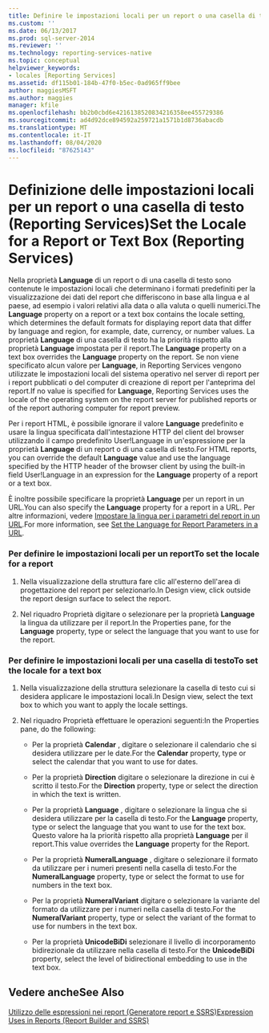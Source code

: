 ```yaml
---
title: Definire le impostazioni locali per un report o una casella di testo (Reporting Services) | Microsoft Docs
ms.custom: ''
ms.date: 06/13/2017
ms.prod: sql-server-2014
ms.reviewer: ''
ms.technology: reporting-services-native
ms.topic: conceptual
helpviewer_keywords:
- locales [Reporting Services]
ms.assetid: df115b01-184b-47f0-b5ec-0ad965ff9bee
author: maggiesMSFT
ms.author: maggies
manager: kfile
ms.openlocfilehash: bb2b0cbd6e4216138520834216358ee455729386
ms.sourcegitcommit: ad4d92dce894592a259721a1571b1d8736abacdb
ms.translationtype: MT
ms.contentlocale: it-IT
ms.lasthandoff: 08/04/2020
ms.locfileid: "87625143"
---
```

# <a name="set-the-locale-for-a-report-or-text-box-reporting-services"></a><span data-ttu-id="2c74c-102">Definizione delle impostazioni locali per un report o una casella di testo (Reporting Services)</span><span class="sxs-lookup"><span data-stu-id="2c74c-102">Set the Locale for a Report or Text Box (Reporting Services)</span></span>
  <span data-ttu-id="2c74c-103">Nella proprietà **Language** di un report o di una casella di testo sono contenute le impostazioni locali che determinano i formati predefiniti per la visualizzazione dei dati del report che differiscono in base alla lingua e al paese, ad esempio i valori relativi alla data o alla valuta o quelli numerici.</span><span class="sxs-lookup"><span data-stu-id="2c74c-103">The **Language** property on a report or a text box contains the locale setting, which determines the default formats for displaying report data that differ by language and region, for example, date, currency, or number values.</span></span> <span data-ttu-id="2c74c-104">La proprietà **Language** di una casella di testo ha la priorità rispetto alla proprietà **Language** impostata per il report.</span><span class="sxs-lookup"><span data-stu-id="2c74c-104">The **Language** property on a text box overrides the **Language** property on the report.</span></span> <span data-ttu-id="2c74c-105">Se non viene specificato alcun valore per **Language**, in Reporting Services vengono utilizzate le impostazioni locali del sistema operativo nel server di report per i report pubblicati o del computer di creazione di report per l'anteprima del report.</span><span class="sxs-lookup"><span data-stu-id="2c74c-105">If no value is specified for **Language**, Reporting Services uses the locale of the operating system on the report server for published reports or of the report authoring computer for report preview.</span></span>  
  
 <span data-ttu-id="2c74c-106">Per i report HTML, è possibile ignorare il valore **Language** predefinito e usare la lingua specificata dall'intestazione HTTP del client del browser utilizzando il campo predefinito User!Language in un'espressione per la proprietà **Language** di un report o di una casella di testo.</span><span class="sxs-lookup"><span data-stu-id="2c74c-106">For HTML reports, you can override the default **Language** value and use the language specified by the HTTP header of the browser client by using the built-in field User!Language in an expression for the **Language** property of a report or a text box.</span></span>  
  
 <span data-ttu-id="2c74c-107">È inoltre possibile specificare la proprietà **Language** per un report in un URL.</span><span class="sxs-lookup"><span data-stu-id="2c74c-107">You can also specify the **Language** property for a report in a URL.</span></span> <span data-ttu-id="2c74c-108">Per altre informazioni, vedere [Impostare la lingua per i parametri del report in un URL](../set-the-language-for-report-parameters-in-a-url.md).</span><span class="sxs-lookup"><span data-stu-id="2c74c-108">For more information, see [Set the Language for Report Parameters in a URL](../set-the-language-for-report-parameters-in-a-url.md).</span></span>  
  
### <a name="to-set-the-locale-for-a-report"></a><span data-ttu-id="2c74c-109">Per definire le impostazioni locali per un report</span><span class="sxs-lookup"><span data-stu-id="2c74c-109">To set the locale for a report</span></span>  
  
1.  <span data-ttu-id="2c74c-110">Nella visualizzazione della struttura fare clic all'esterno dell'area di progettazione del report per selezionarlo.</span><span class="sxs-lookup"><span data-stu-id="2c74c-110">In Design view, click outside the report design surface to select the report.</span></span>  
  
2.  <span data-ttu-id="2c74c-111">Nel riquadro Proprietà digitare o selezionare per la proprietà **Language** la lingua da utilizzare per il report.</span><span class="sxs-lookup"><span data-stu-id="2c74c-111">In the Properties pane, for the **Language** property, type or select the language that you want to use for the report.</span></span>  
  
### <a name="to-set-the-locale-for-a-text-box"></a><span data-ttu-id="2c74c-112">Per definire le impostazioni locali per una casella di testo</span><span class="sxs-lookup"><span data-stu-id="2c74c-112">To set the locale for a text box</span></span>  
  
1.  <span data-ttu-id="2c74c-113">Nella visualizzazione della struttura selezionare la casella di testo cui si desidera applicare le impostazioni locali.</span><span class="sxs-lookup"><span data-stu-id="2c74c-113">In Design view, select the text box to which you want to apply the locale settings.</span></span>  
  
2.  <span data-ttu-id="2c74c-114">Nel riquadro Proprietà effettuare le operazioni seguenti:</span><span class="sxs-lookup"><span data-stu-id="2c74c-114">In the Properties pane, do the following:</span></span>  
  
    -   <span data-ttu-id="2c74c-115">Per la proprietà **Calendar** , digitare o selezionare il calendario che si desidera utilizzare per le date.</span><span class="sxs-lookup"><span data-stu-id="2c74c-115">For the **Calendar** property, type or select the calendar that you want to use for dates.</span></span>  
  
    -   <span data-ttu-id="2c74c-116">Per la proprietà **Direction** digitare o selezionare la direzione in cui è scritto il testo.</span><span class="sxs-lookup"><span data-stu-id="2c74c-116">For the **Direction** property, type or select the direction in which the text is written.</span></span>  
  
    -   <span data-ttu-id="2c74c-117">Per la proprietà **Language** , digitare o selezionare la lingua che si desidera utilizzare per la casella di testo.</span><span class="sxs-lookup"><span data-stu-id="2c74c-117">For the **Language** property, type or select the language that you want to use for the text box.</span></span> <span data-ttu-id="2c74c-118">Questo valore ha la priorità rispetto alla proprietà **Language** per il report.</span><span class="sxs-lookup"><span data-stu-id="2c74c-118">This value overrides the **Language** property for the Report.</span></span>  
  
    -   <span data-ttu-id="2c74c-119">Per la proprietà **NumeralLanguage** , digitare o selezionare il formato da utilizzare per i numeri presenti nella casella di testo.</span><span class="sxs-lookup"><span data-stu-id="2c74c-119">For the **NumeralLanguage** property, type or select the format to use for numbers in the text box.</span></span>  
  
    -   <span data-ttu-id="2c74c-120">Per la proprietà **NumeralVariant** digitare o selezionare la variante del formato da utilizzare per i numeri nella casella di testo.</span><span class="sxs-lookup"><span data-stu-id="2c74c-120">For the **NumeralVariant** property, type or select the variant of the format to use for numbers in the text box.</span></span>  
  
    -   <span data-ttu-id="2c74c-121">Per la proprietà **UnicodeBiDi** selezionare il livello di incorporamento bidirezionale da utilizzare nella casella di testo.</span><span class="sxs-lookup"><span data-stu-id="2c74c-121">For the **UnicodeBiDi** property, select the level of bidirectional embedding to use in the text box.</span></span>  
  
## <a name="see-also"></a><span data-ttu-id="2c74c-122">Vedere anche</span><span class="sxs-lookup"><span data-stu-id="2c74c-122">See Also</span></span>  
 [<span data-ttu-id="2c74c-123">Utilizzo delle espressioni nei report &#40;Generatore report e SSRS&#41;</span><span class="sxs-lookup"><span data-stu-id="2c74c-123">Expression Uses in Reports &#40;Report Builder and SSRS&#41;</span></span>](expression-uses-in-reports-report-builder-and-ssrs.md)  
  
  
